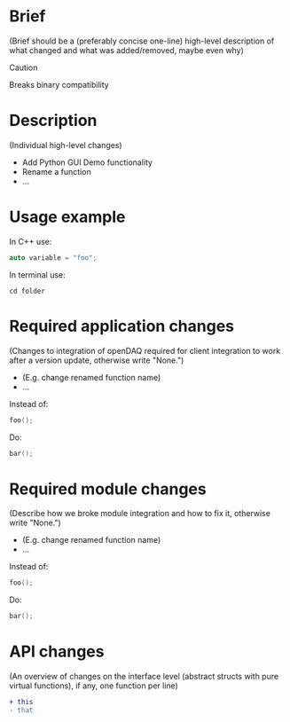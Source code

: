 # Brief
(Brief should be a (preferably concise one-line) high-level description of what changed and what was added/removed, maybe even why)



> [!CAUTION]
> Breaks binary compatibility

# Description

(Individual high-level changes)

- Add Python GUI Demo functionality
- Rename a function
- ...

# Usage example

In C++ use:

```cpp
auto variable = "foo";
```

In terminal use:

```shell
cd folder
```

# Required application changes

(Changes to integration of openDAQ required for client integration to work after a version update, otherwise write "None.")

- (E.g. change renamed function name)
- ...

Instead of:

```cpp
foo();
```

Do:

```cpp
bar();
```

# Required module changes

(Describe how we broke module integration and how to fix it, otherwise write "None.")

- (E.g. change renamed function name)
- ...

Instead of:

```cpp
foo();
```

Do:

```cpp
bar();
```

# API changes

(An overview of changes on the interface level (abstract structs with pure virtual functions), if any, one function per line)

```diff
+ this
- that
```
